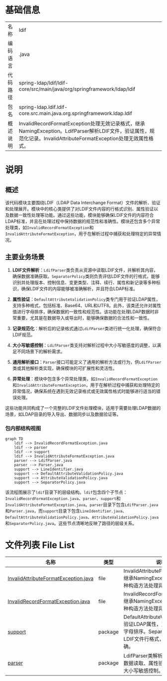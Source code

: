 # 基础信息

|      |      |
|------|------|
| 名称 | ldif |
| 编码语言 | .java |
| 代码路径 | spring-ldap/ldif/ldif-core/src/main/java/org/springframework/ldap/ldif |
| 包名 | spring-ldap.ldif.ldif-core.src.main.java.org.springframework.ldap.ldif |
| 概述说明 | InvalidRecordFormatException处理无效记录格式，继承NamingException。LdifParser解析LDIF文件，验证属性，规范化记录。InvalidAttributeFormatException处理无效属性格式。 |

# 说明

## 概述
该代码模块主要围绕LDIF（LDAP Data Interchange Format）文件的解析、验证和处理展开。模块中的核心类提供了对LDIF文件内容的行格式识别、属性验证以及数据一致性处理等功能。通过这些功能，模块能够确保LDIF文件的内容符合LDAP标准，并且在处理过程中保持数据的规范性和准确性。模块还包含多个异常处理类，如`InvalidRecordFormatException`和`InvalidAttributeFormatException`，用于在解析过程中捕获和处理特定的异常情况。

## 主要业务场景
1. **LDIF文件解析**：`LdifParser`类负责从资源中读取LDIF文件，并解析其内容，确保数据准确获取。`SeparatorPolicy`类则负责评估LDIF文件的行格式，能够识别并处理版本、控制信息、变更类型、注释、续行、属性和新记录等多种标识，确保LDIF文件的内容能够被准确解析，并且符合LDAP标准。

2. **属性验证**：`DefaultAttributeValidationPolicy`类专门用于验证LDAP属性，支持多种格式，包括标准、Base64、URL和UTF8。此外，该类还允许对属性值进行字母排序，确保数据的一致性和规范性。该功能在处理LDAP数据时非常重要，尤其是在数据导入或导出时，能够确保数据的合法性和一致性。

3. **记录规范化**：解析后的记录格式通过`LdifParser`类进行统一化处理，确保符合LDIF规范。

4. **大小写敏感控制**：`LdifParser`类支持对解析过程中大小写敏感度的调整，以满足不同场景下的解析需求。

5. **通用解析接口**：`Parser`接口可能定义了通用的解析方法或行为，供`LdifParser`类或其他解析类实现，确保模块的可扩展性和灵活性。

6. **异常处理**：模块中包含多个异常处理类，如`InvalidRecordFormatException`和`InvalidAttributeFormatException`，用于在解析过程中捕获和处理特定的异常情况，确保系统在遇到无效记录格式或无效属性格式时能够进行适当的错误处理。

这些功能共同构成了一个完整的LDIF文件处理模块，适用于需要处理LDAP数据的场景，如LDAP目录的导入导出、数据同步以及数据验证等。


### 包内部结构视图

```mermaid
graph TD
    ldif --> InvalidRecordFormatException.java
    ldif --> parser
    ldif --> support
    ldif --> InvalidAttributeFormatException.java
    parser --> LdifParser.java
    parser --> Parser.java
    support --> LineIdentifier.java
    support --> DefaultAttributeValidationPolicy.java
    support --> AttributeValidationPolicy.java
    support --> SeparatorPolicy.java
```

该流程图展示了`ldif`目录下的层级结构。`ldif`包含四个子节点：`InvalidRecordFormatException.java`、`parser`、`support`和`InvalidAttributeFormatException.java`。`parser`目录下包含`LdifParser.java`和`Parser.java`，而`support`目录下包含`LineIdentifier.java`、`DefaultAttributeValidationPolicy.java`、`AttributeValidationPolicy.java`和`SeparatorPolicy.java`。这些节点清晰地反映了路径的层级关系。

# 文件列表 File List

| 名称   | 类型  | 说明 |
|-------|------|-------------|
| [InvalidAttributeFormatException.java](InvalidAttributeFormatException.md) | file | InvalidAttributeFormatException继承NamingException，提供三种构造方法处理异常。 |
| [InvalidRecordFormatException.java](InvalidRecordFormatException.md) | file | InvalidRecordFormatException继承NamingException，提供三种构造方法处理异常。 |
| [support](support/_module.md) | package | DefaultAttributeValidationPolicy验证LDAP属性，支持多种格式和字母排序。SeparatorPolicy评估LDIF文件行格式，确保内容准确。 |
| [parser](parser/_module.md) | package | LdifParser类解析LDIF文件，支持数据读取、属性验证、记录规范及大小写敏感控制。 |


